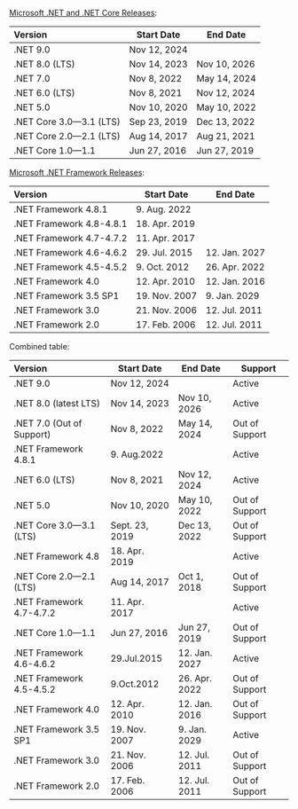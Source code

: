  

[Microsoft .NET and .NET Core Releases](https://learn.microsoft.com/en-us/lifecycle/products/microsoft-net-and-net-core):

| Version                 | Start Date   | End Date     |
| :---------------------- | ------------ | ------------ |
| .NET 9.0                | Nov 12, 2024 |              |
| .NET 8.0 (LTS)          | Nov 14, 2023 | Nov 10, 2026 |
| .NET 7.0                | Nov 8, 2022  | May 14, 2024 |
| .NET 6.0 (LTS)          | Nov 8, 2021  | Nov 12, 2024 |
| .NET 5.0                | Nov 10, 2020 | May 10, 2022 |
| .NET Core 3.0—3.1 (LTS) | Sep 23, 2019 | Dec 13, 2022 |
| .NET Core 2.0—2.1 (LTS) | Aug 14, 2017 | Aug 21, 2021 |
| .NET Core 1.0—1.1       | Jun 27, 2016 | Jun 27, 2019 |

[Microsoft .NET Framework Releases](https://learn.microsoft.com/de-de/lifecycle/products/microsoft-net-framework):

| Version                  | Start Date    | End Date      |
| :----------------------- | ------------- | ------------- |
| .NET Framework 4.8.1     | 9. Aug. 2022  |               |
| .NET Framework 4.8-4.8.1 | 18. Apr. 2019 |               |
| .NET Framework 4.7-4.7.2 | 11. Apr. 2017 |               |
| .NET Framework 4.6-4.6.2 | 29. Jul. 2015 | 12. Jan. 2027 |
| .NET Framework 4.5-4.5.2 | 9. Oct. 2012  | 26. Apr. 2022 |
| .NET Framework 4.0       | 12. Apr. 2010 | 12. Jan. 2016 |
| .NET Framework 3.5 SP1   | 19. Nov. 2007 | 9. Jan. 2029  |
| .NET Framework 3.0       | 21. Nov. 2006 | 12. Jul. 2011 |
| .NET Framework 2.0       | 17. Feb. 2006 | 12. Jul. 2011 |

Combined table:

| Version                | Start Date    | End Date      | Support |
| :--------------------- | ------------- | ------------- | ------------- |
| .NET 9.0 | Nov 12, 2024 |  | Active |
| .NET 8.0 (latest LTS)   | Nov 14, 2023 | Nov 10, 2026 | Active |
| .NET 7.0 (Out of Support) | Nov 8, 2022  | May 14, 2024 | Out of Support |
| .NET Framework 4.8.1     | 9. Aug.2022 |             | Active |
| .NET 6.0 (LTS)          | Nov 8, 2021  | Nov 12, 2024 | Active |
| .NET 5.0                | Nov 10, 2020 | May 10, 2022 | Out of Support |
| .NET Core 3.0—3.1 (LTS) | Sept. 23, 2019 | Dec 13, 2022 | Out of Support |
| .NET Framework 4.8 | 18. Apr. 2019 |             | Active |
| .NET Core 2.0—2.1 (LTS) | Aug 14, 2017 | Oct 1, 2018  | Out of Support |
| .NET Framework 4.7-4.7.2 | 11. Apr. 2017 |             | Active |
| .NET Core 1.0—1.1       | Jun 27, 2016 | Jun 27, 2019 | Out of Support |
| .NET Framework 4.6-4.6.2 | 29.Jul.2015 | 12. Jan. 2027 | Active |
| .NET Framework 4.5-4.5.2 | 9.Oct.2012 | 26. Apr. 2022 | Out of Support |
| .NET Framework 4.0     | 12. Apr. 2010 | 12. Jan. 2016 | Out of Support |
| .NET Framework 3.5 SP1 | 19. Nov. 2007 | 9. Jan. 2029  | Active |
| .NET Framework 3.0     | 21. Nov. 2006 | 12. Jul. 2011 | Out of Support |
| .NET Framework 2.0     | 17. Feb. 2006 | 12. Jul. 2011 | Out of Support |

